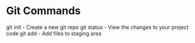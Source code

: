 # Git Commands

git init - Create a new git repo
git status - View the changes to your project code
git add - Add files to staging area
